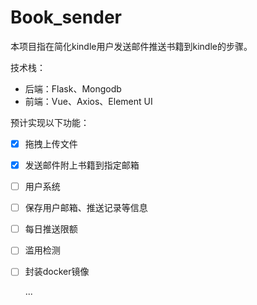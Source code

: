 # Book_sender
本项目指在简化kindle用户发送邮件推送书籍到kindle的步骤。

技术栈：

* 后端：Flask、Mongodb
* 前端：Vue、Axios、Element UI

预计实现以下功能：

- [x] 拖拽上传文件

- [x] 发送邮件附上书籍到指定邮箱

- [ ] 用户系统

- [ ] 保存用户邮箱、推送记录等信息

- [ ] 每日推送限额

- [ ] 滥用检测

- [ ] 封装docker镜像

  ...

